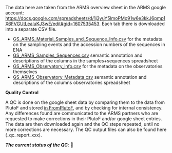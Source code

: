 The data here are taken from the ARMS overview sheet in the ARMS google account: https://docs.google.com/spreadsheets/d/1j3yuY5lmoPMo91w6e3kkJ6pmp1X6FVGUtLealuKJ3wE/edit#gid=1607535453. Each tab there is downloaded into a separate CSV file. 

*  [GS_ARMS_Material_Samples_and_Sequence_Info.csv](https://raw.githubusercontent.com/arms-mbon/Data/main/QualityControlledData/FromGS/GS_ARMS_Material_Samples_and_Sequence_Info.csv) for the metadata on the sampling events and the accession numbers of the sequences in ENA 
*  [GS_ARMS_Samples_Sequences.csv](https://raw.githubusercontent.com/arms-mbon/Data/main/QualityControlledData/FromGS/GS_ARMS_Samples_Sequences.csv) semantic annotation and descriptions of the columns in the samples+sequences spreadsheet 
*  [GS_ARMS_Observatory_info.csv](https://raw.githubusercontent.com/arms-mbon/Data/main/QualityControlledData/FromGS/GS_ARMS_Observatory_info.csv) for the metadata on the observatories themselves
*  [GS_ARMS_Observatory_Metadata.csv](https://raw.githubusercontent.com/arms-mbon/Data/main/QualityControlledData/FromGS/GS_ARMS_Observatory_Metadata.csv) semantic annotation and descriptions of the columns observatories spreadsheet 

**Quality Control**

A QC is done on the google sheet data by comparing them to the data from PlutoF and stored [in FromPlutoF](https://github.com/arms-mbon/Data/tree/main/QualityControlledData/FromPlutoF), and by checking for internal consistency. Any differences found are communicated to the ARMS partners who are requested to make corrections in their PlutoF and/or google sheet entries. The data are then downloaded again and the QC steps repeated, until no more corrections are necessary. The QC output files can also be found here (_qc_report_xxx).

_**The current status of the QC**_: :repeat:

<!---The current status of the QC_: :ballot_box_with_check: -->

